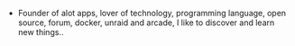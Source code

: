 - Founder of alot apps, lover of technology, programming language, open source, forum, docker, unraid and arcade, I like to discover and learn new things..
  <br>
















































































































































































































































































































































































































